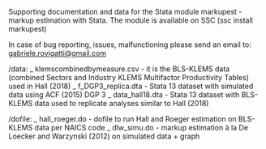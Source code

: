 Supporting documentation and data for the Stata module markupest - markup estimation with Stata.
The module is available on SSC (ssc install markupest) 

In case of bug reporting, issues, malfunctioning please send an email to:
        gabriele.rovigatti@gmail.com
        
/data:
_ klemscombinedbymeasure.csv - it is the BLS-KLEMS data (combined Sectors and Industry KLEMS Multifactor Productivity Tables) used in Hall (2018) 
_ f_DGP3_replica.dta - Stata 13 dataset with simulated data using ACF (2015) DGP 3
_ data_hall18.dta - Stata 13 dataset with BLS-KLEMS data used to replicate analyses similar to Hall (2018)

/dofile:
_ hall_roeger.do - dofile to run Hall and Roeger estimation on BLS-KLEMS data per NAICS code
_ dlw_simu.do - markup estimation à la De Loecker and Warzynski (2012) on simulated data + graph

